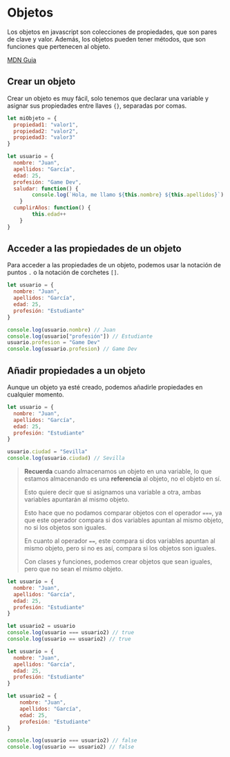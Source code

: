 # Objetos

Los objetos en javascript son colecciones de propiedades, que son pares de clave y valor.
Además, los objetos pueden tener métodos, que son funciones que pertenecen al objeto.

[MDN Guia](https://developer.mozilla.org/es/docs/Web/JavaScript/Guide/Working_with_Objects)

## Crear un objeto

Crear un objeto es muy fácil, solo tenemos que declarar una variable y asignar sus propiedades entre llaves `{}`, separadas por comas.

```javascript
let miObjeto = {
  propiedad1: "valor1",
  propiedad2: "valor2",
  propiedad3: "valor3"
}
```

```javascript
let usuario = {
  nombre: "Juan",
  apellidos: "García",
  edad: 25,
  profesión: "Game Dev",
  saludar: function() {
        console.log(`Hola, me llamo ${this.nombre} ${this.apellidos}`)
    }
  cumplirAños: function() {
        this.edad++
    }
}
```

## Acceder a las propiedades de un objeto

Para acceder a las propiedades de un objeto, podemos usar la notación de puntos `.` o la notación de corchetes `[]`.

```javascript
let usuario = {
  nombre: "Juan",
  apellidos: "García",
  edad: 25,
  profesión: "Estudiante"
}

console.log(usuario.nombre) // Juan
console.log(usuario["profesión"]) // Estudiante
usuario.profesion = "Game Dev"
console.log(usuario.profesion) // Game Dev
```

## Añadir propiedades a un objeto

Aunque un objeto ya esté creado, podemos añadirle propiedades en cualquier momento.

```javascript
let usuario = {
  nombre: "Juan",
  apellidos: "García",
  edad: 25,
  profesión: "Estudiante"
}

usuario.ciudad = "Sevilla"
console.log(usuario.ciudad) // Sevilla
```

> **Recuerda** cuando almacenamos un objeto en una variable, lo que estamos almacenando es una **referencia** al objeto, no el objeto en sí.
>
> Esto quiere decir que si asignamos una variable a otra, ambas variables apuntarán al mismo objeto.
>
> Esto hace que no podamos comparar objetos con el operador `===`, ya que este operador compara si dos variables apuntan al mismo objeto, no si los objetos son iguales.
>
> En cuanto al operador `==`, este compara si dos variables apuntan al mismo objeto, pero si no es así, compara si los objetos son iguales.
>
> Con clases y funciones, podemos crear objetos que sean iguales, pero que no sean el mismo objeto.

```javascript
let usuario = {
  nombre: "Juan",
  apellidos: "García",
  edad: 25,
  profesión: "Estudiante"
}

let usuario2 = usuario
console.log(usuario === usuario2) // true
console.log(usuario == usuario2) // true
```

```javascript
let usuario = {
  nombre: "Juan",
  apellidos: "García",
  edad: 25,
  profesión: "Estudiante"
}

let usuario2 = {
    nombre: "Juan",
    apellidos: "García",
    edad: 25,
    profesión: "Estudiante"
}

console.log(usuario === usuario2) // false
console.log(usuario == usuario2) // false

```

